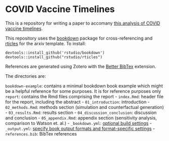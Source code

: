# COVID Vaccine Timelines

This is a repository for writing a paper to accomany [this analysis of COVID vaccine timelines](https://github.com/davidoj/covid-vaccine-timeline).

This repository uses the [bookdown](https://bookdown.org/yihui/rmarkdown/books.html) package for cross-referencing and [rticles](https://bookdown.org/yihui/rmarkdown/journals.html) for the arxiv template. To install:

	devtools::install_github('rstudio/bookdown')
	devtools::install_github("rstudio/rticles")

References are generated using Zotero with the [Better BibTex](https://retorque.re/zotero-better-bibtex/) extension.

The directories are:

`bookdown-example`: contains a minimal bookdown book example which might be a helpful reference for some purposes. It is for reference purposes only
`report`: contains the Rmd files comprising the report
 	- `index.Rmd`: header file for the report, including the abstract
 	- `01_introduction`: introduction
 	- `02_methods.Rmd`: methods section (simulation and counterfactual generation)
 	- `03_results.Rmd`: results section
 	- `04_discussion_conclusion`: discussion and conclusion
 	- `05_appendix.Rmd`: appendix section (sensitivity analysis, comparison to Watson et. al.)
 	- `_bookdown.yml`: [optional build settings](https://bookdown.org/yihui/rmarkdown/bookdown-project.html#bookdown.yml)
 	- `_output.yml`: [specify book output formats and format-specific settings](https://bookdown.org/yihui/rmarkdown/bookdown-project.html#bookdown.yml)
 	- `references.bib`: BibTex references
